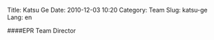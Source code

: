 Title: Katsu Ge
Date: 2010-12-03 10:20
Category: Team
Slug: katsu-ge
Lang: en

####EPR Team Director